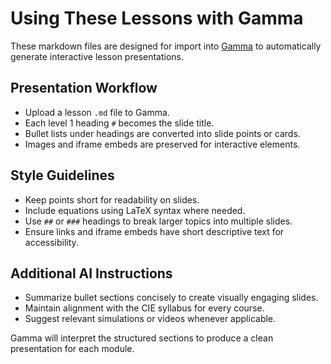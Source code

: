 # Using These Lessons with Gamma

These markdown files are designed for import into [Gamma](https://gamma.app) to automatically generate interactive lesson presentations.

## Presentation Workflow
- Upload a lesson `.md` file to Gamma.
- Each level 1 heading `#` becomes the slide title.
- Bullet lists under headings are converted into slide points or cards.
- Images and iframe embeds are preserved for interactive elements.

## Style Guidelines
- Keep points short for readability on slides.
- Include equations using LaTeX syntax where needed.
- Use `##` or `###` headings to break larger topics into multiple slides.
- Ensure links and iframe embeds have short descriptive text for accessibility.

## Additional AI Instructions
- Summarize bullet sections concisely to create visually engaging slides.
- Maintain alignment with the CIE syllabus for every course.
- Suggest relevant simulations or videos whenever applicable.

Gamma will interpret the structured sections to produce a clean presentation for each module.
